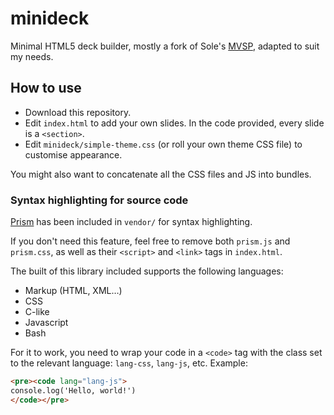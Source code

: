 # minideck

Minimal HTML5 deck builder, mostly a fork of Sole's [MVSP](https://github.com/sole/mvsd/), adapted to suit my needs.

## How to use

- Download this repository.
- Edit `index.html` to add your own slides. In the code provided, every slide is a `<section>`.
- Edit `minideck/simple-theme.css` (or roll your own theme CSS file) to customise appearance.

You might also want to concatenate all the CSS files and JS into bundles.

### Syntax highlighting for source code

[Prism](https://prismjs.com) has been included in `vendor/` for syntax highlighting.

If you don't need this feature, feel free to remove both `prism.js` and `prism.css`, as well as their `<script>` and `<link>` tags in `index.html`.

The built of this library included supports the following languages:

- Markup (HTML, XML…)
- CSS
- C-like
- Javascript
- Bash

For it to work, you need to wrap your code in a `<code>` tag with the class set to the relevant language: `lang-css`, `lang-js`, etc. Example:

```html
<pre><code lang="lang-js">
console.log('Hello, world!')
</code></pre>
```
